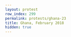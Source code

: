 ```yaml
---
layout: protest
row_index: 299
permalink: protests/ghana-23
title: Ghana, February 2018
hidden: true
---
```

